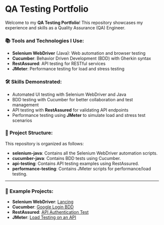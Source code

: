 # QA Testing Portfolio

Welcome to my **QA Testing Portfolio**! This repository showcases my experience and skills as a Quality Assurance (QA) Engineer.

### 📚 **Tools and Technologies I Use:**
- **Selenium WebDriver** (Java): Web automation and browser testing
- **Cucumber**: Behavior Driven Development (BDD) with Gherkin syntax
- **RestAssured**: API testing for RESTful services
- **JMeter**: Performance testing for load and stress testing

### 🛠 **Skills Demonstrated:**
- Automated UI testing with Selenium WebDriver and Java
- BDD testing with Cucumber for better collaboration and test management
- API testing with **RestAssured** for validating API endpoints
- Performance testing using **JMeter** to simulate load and stress test scenarios

### 🔧 **Project Structure:**
This repository is organized as follows:
- **selenium-java**: Contains all the Selenium WebDriver automation scripts.
- **cucumber-java**: Contains BDD tests using Cucumber.
- **api-testing**: Contains API testing examples using RestAssured.
- **performance-testing**: Contains JMeter scripts for performance/load testing.

---

### 🎯 **Example Projects:**
- **Selenium WebDriver**: [Lancing](https://github.com/harishcuz07/Qa-Testing-portfolio/blob/733874ba8872286e7ce5a0264faec5fce851c782/.settings/org.eclipse.m2e.core.prefs)
- **Cucumber**: [Google Login BDD](https://github.com/your-username/qa-testing-portfolio/tree/main/cucumber-java)
- **RestAssured**: [API Authentication Test](https://github.com/your-username/qa-testing-portfolio/tree/main/api-testing)
- **JMeter**: [Load Testing on an API](https://github.com/your-username/qa-testing-portfolio/tree/main/performance-testing)


